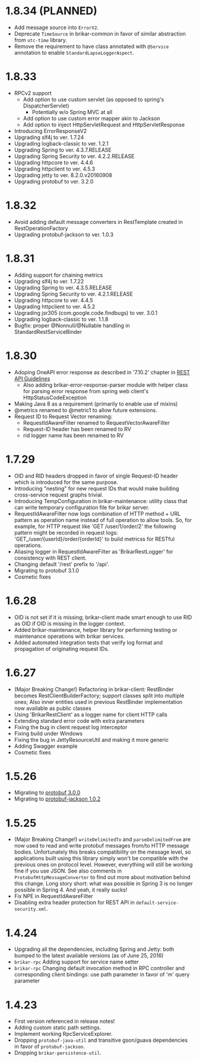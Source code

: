 
# 1.8.34 (PLANNED)

* Add message source into ``ErrorV2``.
* Deprecate ``TimeSource`` in brikar-common in favor of similar abstraction from ``utc-time`` library.
* Remove the requirement to have class annotated with ``@Service`` annotation to enable ``StandardLapseLoggerAspect``.

# 1.8.33

* RPCv2 support
  * Add option to use custom servlet (as opposed to spring's DispatcherServlet)
    * Potentially w/o Spring MVC at all
  * Add option to use custom error mapper akin to Jackson
  * Add option to inject HttpServletRequest and HttpServletResponse
* Introducing ErrorResponseV2
* Upgrading slf4j to ver. 1.7.24
* Upgrading logback-classic to ver. 1.2.1
* Upgrading Spring to ver. 4.3.7.RELEASE
* Upgrading Spring Security to ver. 4.2.2.RELEASE
* Upgrading httpcore to ver. 4.4.6
* Upgrading httpclient to ver. 4.5.3
* Upgrading jetty to ver. 8.2.0.v20160908
* Upgrading protobuf to ver. 3.2.0

# 1.8.32

* Avoid adding default message converters in RestTemplate created in RestOperationFactory
* Upgrading protobuf-jackson to ver. 1.0.3

# 1.8.31

* Adding support for chaining metrics
* Upgrading slf4j to ver. 1.7.22
* Upgrading Spring to ver. 4.3.5.RELEASE
* Upgrading Spring Security to ver. 4.2.1.RELEASE
* Upgrading httpcore to ver. 4.4.5
* Upgrading httpclient to ver. 4.5.2
* Upgrading jsr305 (com.google.code.findbugs) to ver. 3.0.1
* Upgrading logback-classic to ver. 1.1.8
* Bugfix: proper @Nonnull/@Nullable handling in StandardRestServiceBinder

# 1.8.30

* Adoping OneAPI error response as described in '7.10.2' chapter in [REST API Guidelines](https://github.com/Microsoft/api-guidelines/blob/master/Guidelines.md)
  * Also adding brikar-error-response-parser module with helper class for parsing error response from spring web client's HttpStatusCodeException
* Making Java 8 as a requirement (primarily to enable use of mixins)
* @metrics renamed to @metric1 to allow future extensions.
* Request ID to Request Vector renaming:
  * RequestIdAwareFilter renamed to RequestVectorAwareFilter
  * Request-ID header has been renamed to RV
  * rid logger name has been renamed to RV

# 1.7.29

* OID and RID headers dropped in favor of single Request-ID header which is introduced for the same purpose.
* Introducing "nesting" for new request IDs that would make building cross-service request graphs trivial.
* Introducing TempConfiguration in brikar-maintenance:
  utility class that can write temporary configuration file for brikar server.
* RequestIdAwareFilter now logs combination of HTTP method + URL pattern as operation name
  instead of full operation to allow tools. So, for example, for HTTP request like 'GET /user/1/order/2' the
  following pattern might be recorded in request logs: 'GET_/user/{userId}/order/{orderId}'
  to build metricss for RESTful operations.
* Aliasing logger in RequestIdAwareFilter as 'BrikarRestLogger' for consistency with REST client.
* Changing default '/rest' prefix to '/api'.
* Migrating to protobuf 3.1.0
* Cosmetic fixes

# 1.6.28

* OID is not set if it is missing;
  brikar-client made smart enough to use RID as OID if OID is missing in the logger context.
* Added brikar-maintenance, helper library for performing testing or maintenance operations with brikar services.
* Added automated integration tests that verify log format and propagation of originating request IDs.

# 1.6.27

* (Major Breaking Change!) Refactoring in brikar-client:
  RestBinder becomes RestClientBuilderFactory; support classes split into multiple ones;
  Also inner entities used in previous RestBinder implementation now available as public classes
* Using 'BrikarRestClient' as a logger name for client HTTP calls
* Extending standard error code with extra parameters
* Fixing the bug in client request log interceptor
* Fixing build under Windows
* Fixing the bug in JettyResourceUtil and making it more generic
* Adding Swagger example
* Cosmetic fixes

# 1.5.26

* Migrating to [protobuf 3.0.0](http://mvnrepository.com/artifact/com.google.protobuf/protobuf-java)
* Migrating to [protobuf-jackson 1.0.2](http://mvnrepository.com/artifact/com.truward.protobuf/protobuf-jackson)

# 1.5.25

* (Major Breaking Change!) ``writeDelimitedTo`` and ``parseDelimitedFrom`` are now used to read and write protobuf
  messages from/to HTTP message bodies.
  Unfortunately this breaks compatibility on the message level, so applications built using this library simply won't be
  compatible with the previous ones on protocol level. However, everything will still be working fine if you use JSON.
  See also comments in ``ProtobufHttpMessageConverter`` to find out more about motivation behind this change.
  Long story short: what was possible in Spring 3 is no longer possible in Spring 4. And yeah, it really sucks!
* Fix NPE in RequestIdAwareFilter
* Disabling extra header protection for REST API in ``default-service-security.xml``.

# 1.4.24

* Upgrading all the dependencies, including Spring and Jetty: both bumped to the latest available versions (as of June 25, 2016)
* ``brikar-rpc`` Adding support for service name setter
* ``brikar-rpc`` Changing default invocation method in RPC controller and corresponding client bindings: use path parameter in favor of 'm' query parameter

# 1.4.23

* First version referenced in release notes!
* Adding custom static path settings.
* Implement working RpcServiceExplorer.
* Dropping ``protobuf-java-util`` and transitive gson/guava dependencies in favor of ``protobuf-jackson``.
* Dropping ``brikar-persistence-util``.
